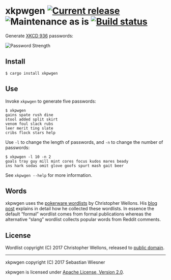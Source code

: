 # xkpwgen [![Current release][crates-badge]][crates] ![Maintenance as is][maintenance-badge] [![Build status][travis-badge]][travis]

[crates-badge]: https://img.shields.io/crates/v/xkpwgen.svg
[crates]: https://crates.io/crates/xkpwgen
[travis-badge]: https://img.shields.io/travis/lunaryorn/xkpwgen.rs/master.svg
[travis]: https://travis-ci.org/lunaryorn/xkpwgen.rs
[maintenance-badge]: https://img.shields.io/badge/maintenace-as--is-yellow.svg

Generate [XKCD 936](https://xkcd.com/936/) passwords:

![Password Strength][936]

[936]: http://imgs.xkcd.com/comics/password_strength.png "To anyone who understands information theory and security and is in an infuriating argument with someone who does not (possibly involving mixed case), I sincerely apologize."

## Install

```console
$ cargo install xkpwgen
```

## Use

Invoke `xkpwgen` to generate five passwords:

```console
$ xkpwgen
gains spate rush dine
stool added split skirt
venom foul slack rubs
leer merit ting slate
cribs flock stars help
```

Use `-l` to change the length of passwords, and `-n` to change the number of
passwords:

```console
$ xkpwgen -l 10 -n 2
goals tray guy mill mint cores focus kudos mares beady
ins hark sodas omit glove goofs spurt mash gait beer
```

See `xkpwgen --help` for more information.

## Words

xkpwgen uses the [pokerware wordlists][1] by Christopher Wellons.  His [blog
post][2] explains in detail how he collected these wordlists.  In essence the
default “formal” wordlist comes from formal publications whereas the alternative
“slang” wordlist collects popular words from Reddit comments.

[1]: https://github.com/skeeto/pokerware
[2]: http://nullprogram.com/blog/2017/07/27/

## License

Wordlist copyright (C) 2017 Christopher Wellons, released to [public
domain][pd].

[pd]: https://github.com/skeeto/pokerware/tree/89a8fec541fdbe04fe15b5ad0d7986019240f741

----

xkpwgen copyright (C) 2017  Sebastian Wiesner

xkpwgen is licensed under [Apache License, Version 2.0](http://www.apache.org/licenses/LICENSE-2.0).
